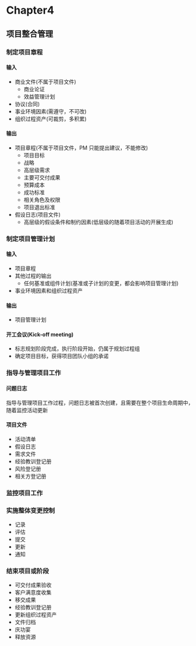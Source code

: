 <!--
 * @Author: your name
 * @Date: 2020-09-10 10:14:12
 * @LastEditTime: 2020-11-06 14:48:32
 * @LastEditors: Please set LastEditors
 * @Description: In User Settings Edit
 * @FilePath: \PMP\知识点\Chapter4.md
-->

# Chapter4

## 项目整合管理

### 制定项目章程

#### 输入

- 商业文件(不属于项目文件)
  - 商业论证
  - 效益管理计划
- 协议(合同)
- 事业环境因素(需遵守，不可改)
- 组织过程资产(可裁剪，多积累)

#### 输出

- 项目章程(不属于项目文件，PM 只能提出建议，不能修改)
  - 项目目标
  - 战略
  - 高层级需求
  - 主要可交付成果
  - 预算成本
  - 成功标准
  - 相关角色及权限
  - 项目退出标准
- 假设日志(项目文件)
  - 高层级的假设条件和制约因素(低层级的随着项目活动的开展生成)

### 制定项目管理计划

#### 输入

- 项目章程
- 其他过程的输出
  - 任何基准或组件计划(基准或子计划的变更，都会影响项目管理计划)
- 事业环境因素和组织过程资产

#### 输出

- 项目管理计划

#### 开工会议(Kick-off meeting)

- 标志规划阶段完成，执行阶段开始，仍属于规划过程组
- 确定项目目标，获得项目团队小组的承诺

### 指导与管理项目工作

#### 问题日志

指导与管理项目工作过程，问题日志被首次创建，且需要在整个项目生命周期中，随着监控活动更新

#### 项目文件

- 活动清单
- 假设日志
- 需求文件
- 经验教训登记册
- 风险登记册
- 相关方登记册

### 监控项目工作

### 实施整体变更控制

- 记录
- 评估
- 提交
- 更新
- 通知

### 结束项目或阶段

- 可交付成果验收
- 客户满意度收集
- 移交成果
- 经验教训登记册
- 更新组织过程资产
- 文件归档
- 庆功宴
- 释放资源
